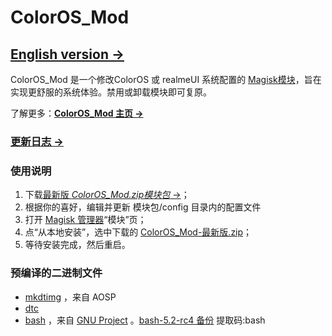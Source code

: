 # ColorOS_Mod

## [English version &rarr;](https://github.com/AzukiAtsui/ColorOS_Mod/blob/main/README-en.md)

ColorOS_Mod 是一个修改ColorOS 或 realmeUI 系统配置的 [Magisk模块](https://topjohnwu.github.io/Magisk/guides.html#magisk-modules)，旨在实现更舒服的系统体验。禁用或卸载模块即可复原。

了解更多：[**ColorOS_Mod 主页 &rarr;**](https://azukiatsui.github.io/2022/09/22/ColorOS_Mod/)

### [更新日志 &rarr;](https://azukiatsui.github.io/ColorOS_Mod/release/changelog/)

### 使用说明

1. 下载[最新版 _ColorOS_Mod.zip模块包_ &rarr;](https://github.com/AzukiAtsui/ColorOS_Mod/releases/latest)；
2. 根据你的喜好，编辑并更新 模块包/config 目录内的配置文件
3. 打开 [Magisk 管理器](https://github.com/topjohnwu/Magisk/releases/latest)“模块”页；
4. 点“从本地安装”，选中下载的 [ColorOS_Mod-最新版.zip](https://github.com/AzukiAtsui/ColorOS_Mod/releases/latest)；
5. 等待安装完成，然后重启。

### 预编译的二进制文件

- [mkdtimg](https://android.googlesource.com/platform/system/libufdt/+/refs/heads/master/utils/src/) ，来自 AOSP
- [dtc](https://github.com/AzukiAtsui/dtc-aosp/tree/standalone)
- [bash](https://ftp.gnu.org/gnu/bash/) ，来自 [GNU Project](https://www.gnu.org/software/bash/) 。[bash-5.2-rc4 备份](https://pan.baidu.com/s/1bHtUdheyBgIwixLqpycgHg?pwd=bash) 提取码:bash

